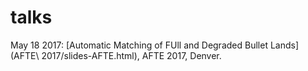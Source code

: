 # talks


May 18 2017: [Automatic Matching of FUll and Degraded Bullet Lands](AFTE\ 2017/slides-AFTE.html), AFTE 2017, Denver.
